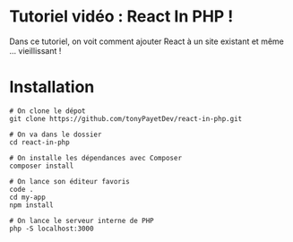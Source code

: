# Tutoriel vidéo : React In PHP !

Dans ce tutoriel, on voit comment ajouter React à un site existant et même ... vieillissant !

# Installation

```
# On clone le dépot
git clone https://github.com/tonyPayetDev/react-in-php.git

# On va dans le dossier
cd react-in-php

# On installe les dépendances avec Composer
composer install

# On lance son éditeur favoris
code .
cd my-app 
npm install

# On lance le serveur interne de PHP
php -S localhost:3000
```
